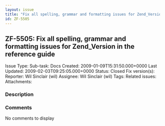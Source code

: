 ```yaml
---
layout: issue
title: "Fix all spelling, grammar and formatting issues for Zend_Version in the reference guide"
id: ZF-5505
---
```


ZF-5505: Fix all spelling, grammar and formatting issues for Zend\_Version in the reference guide
-------------------------------------------------------------------------------------------------

 Issue Type: Sub-task: Docs Created: 2009-01-09T15:31:50.000+0000 Last Updated: 2009-02-03T09:25:05.000+0000 Status: Closed Fix version(s): 
 Reporter:  Wil Sinclair (wil)  Assignee:  Wil Sinclair (wil)  Tags: 
 Related issues: 
 Attachments: 
### Description

 

 

### Comments

No comments to display